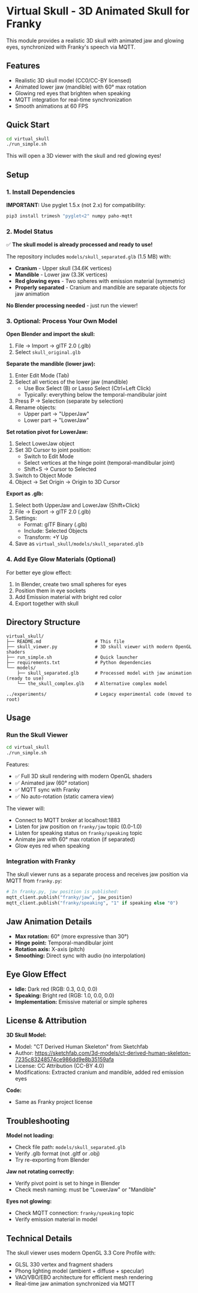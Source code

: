 # Virtual Skull - 3D Animated Skull for Franky

This module provides a realistic 3D skull with animated jaw and glowing eyes, synchronized with Franky's speech via MQTT.

## Features

- Realistic 3D skull model (CC0/CC-BY licensed)
- Animated lower jaw (mandible) with 60° max rotation
- Glowing red eyes that brighten when speaking
- MQTT integration for real-time synchronization
- Smooth animations at 60 FPS

## Quick Start

```bash
cd virtual_skull
./run_simple.sh
```

This will open a 3D viewer with the skull and red glowing eyes!

## Setup

### 1. Install Dependencies

**IMPORTANT:** Use pyglet 1.5.x (not 2.x) for compatibility:

```bash
pip3 install trimesh "pyglet<2" numpy paho-mqtt
```

### 2. Model Status

✅ **The skull model is already processed and ready to use!**

The repository includes `models/skull_separated.glb` (1.5 MB) with:
- **Cranium** - Upper skull (34.6K vertices)
- **Mandible** - Lower jaw (3.3K vertices)
- **Red glowing eyes** - Two spheres with emission material (symmetric)
- **Properly separated** - Cranium and mandible are separate objects for jaw animation

**No Blender processing needed** - just run the viewer!

### 3. Optional: Process Your Own Model

**Open Blender and import the skull:**

1. File → Import → glTF 2.0 (.glb)
2. Select `skull_original.glb`

**Separate the mandible (lower jaw):**

1. Enter Edit Mode (Tab)
2. Select all vertices of the lower jaw (mandible)
   - Use Box Select (B) or Lasso Select (Ctrl+Left Click)
   - Typically: everything below the temporal-mandibular joint
3. Press P → Selection (separate by selection)
4. Rename objects:
   - Upper part → "UpperJaw"
   - Lower part → "LowerJaw"

**Set rotation pivot for LowerJaw:**

1. Select LowerJaw object
2. Set 3D Cursor to joint position:
   - Switch to Edit Mode
   - Select vertices at the hinge point (temporal-mandibular joint)
   - Shift+S → Cursor to Selected
3. Switch to Object Mode
4. Object → Set Origin → Origin to 3D Cursor

**Export as .glb:**

1. Select both UpperJaw and LowerJaw (Shift+Click)
2. File → Export → glTF 2.0 (.glb)
3. Settings:
   - Format: glTF Binary (.glb)
   - Include: Selected Objects
   - Transform: +Y Up
4. Save as `virtual_skull/models/skull_separated.glb`

### 4. Add Eye Glow Materials (Optional)

For better eye glow effect:

1. In Blender, create two small spheres for eyes
2. Position them in eye sockets
3. Add Emission material with bright red color
4. Export together with skull

## Directory Structure

```
virtual_skull/
├── README.md                    # This file
├── skull_viewer.py              # 3D skull viewer with modern OpenGL shaders
├── run_simple.sh                # Quick launcher
├── requirements.txt             # Python dependencies
└── models/
    ├── skull_separated.glb      # Processed model with jaw animation (ready to use)
    └── the_skull_complex.glb    # Alternative complex model

../experiments/                  # Legacy experimental code (moved to root)
```

## Usage

### Run the Skull Viewer

```bash
cd virtual_skull
./run_simple.sh
```

Features:
- ✅ Full 3D skull rendering with modern OpenGL shaders
- ✅ Animated jaw (60° rotation)
- ✅ MQTT sync with Franky
- ✅ No auto-rotation (static camera view)

The viewer will:
- Connect to MQTT broker at localhost:1883
- Listen for jaw position on `franky/jaw` topic (0.0-1.0)
- Listen for speaking status on `franky/speaking` topic
- Animate jaw with 60° max rotation (if separated)
- Glow eyes red when speaking

### Integration with Franky

The skull viewer runs as a separate process and receives jaw position via MQTT from `franky.py`:

```python
# In franky.py, jaw position is published:
mqtt_client.publish("franky/jaw", jaw_position)
mqtt_client.publish("franky/speaking", "1" if speaking else "0")
```

## Jaw Animation Details

- **Max rotation:** 60° (more expressive than 30°)
- **Hinge point:** Temporal-mandibular joint
- **Rotation axis:** X-axis (pitch)
- **Smoothing:** Direct sync with audio (no interpolation)

## Eye Glow Effect

- **Idle:** Dark red (RGB: 0.3, 0.0, 0.0)
- **Speaking:** Bright red (RGB: 1.0, 0.0, 0.0)
- **Implementation:** Emissive material or simple spheres

## License & Attribution

**3D Skull Model:**
- Model: "CT Derived Human Skeleton" from Sketchfab
- Author: https://sketchfab.com/3d-models/ct-derived-human-skeleton-7235c83248574ce986dd9e8b35159afa
- License: CC Attribution (CC-BY 4.0)
- Modifications: Extracted cranium and mandible, added red emission eyes

**Code:**
- Same as Franky project license

## Troubleshooting

**Model not loading:**
- Check file path: `models/skull_separated.glb`
- Verify .glb format (not .gltf or .obj)
- Try re-exporting from Blender

**Jaw not rotating correctly:**
- Verify pivot point is set to hinge in Blender
- Check mesh naming: must be "LowerJaw" or "Mandible"

**Eyes not glowing:**
- Check MQTT connection: `franky/speaking` topic
- Verify emission material in model

## Technical Details

The skull viewer uses modern OpenGL 3.3 Core Profile with:
- GLSL 330 vertex and fragment shaders
- Phong lighting model (ambient + diffuse + specular)
- VAO/VBO/EBO architecture for efficient mesh rendering
- Real-time jaw animation synchronized via MQTT